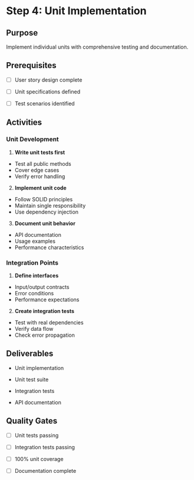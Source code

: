 # Step 4: Unit Implementation

## Purpose

Implement individual units with comprehensive testing and documentation.

## Prerequisites

- [ ] User story design complete

- [ ] Unit specifications defined

- [ ] Test scenarios identified

## Activities

### Unit Development

1. **Write unit tests first**
  - Test all public methods
  - Cover edge cases
  - Verify error handling

2. **Implement unit code**
  - Follow SOLID principles
  - Maintain single responsibility
  - Use dependency injection

3. **Document unit behavior**
  - API documentation
  - Usage examples
  - Performance characteristics

### Integration Points

1. **Define interfaces**
  - Input/output contracts
  - Error conditions
  - Performance expectations

2. **Create integration tests**
  - Test with real dependencies
  - Verify data flow
  - Check error propagation

## Deliverables

- Unit implementation

- Unit test suite

- Integration tests

- API documentation

## Quality Gates

- [ ] Unit tests passing

- [ ] Integration tests passing

- [ ] 100% unit coverage

- [ ] Documentation complete
